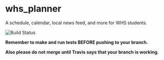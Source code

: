 # whs_planner
A schedule, calendar, local news feed, and more for WHS students.

![Build Status](https://travis-ci.org/s0urc3d3v3l0pm3nt/whs_planner.svg?branch=Packages)

**Remember to make and run tests BEFORE pushing to your branch.**

**Also please do not merge until Travis says that your branch is working.**
